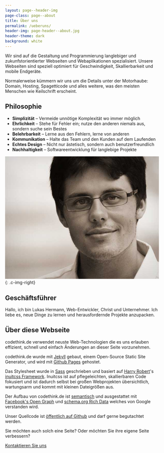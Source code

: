 ```yaml
---
layout: page--header-img
page-class: page--about
title: Über uns
permalink: /ueberuns/
header-img: page-header--about.jpg
header-theme: dark
background: white
---
```


Wir sind auf die Gestaltung und Programmierung langlebiger und zukunfstorientierter Webseiten und Webaplikationen spezialisiert. Unsere Webseiten sind speziell optimiert für Geschwindigkeit, Skallierbarkeit und mobile Endgeräte.

Normalerweise kümmern wir uns um die Details unter der Motorhaube: Domain, Hosting, Spagetticode und alles weitere, was den meisten Menschen wie Keilschrift erscheint.

## Philosophie

- **Simplizität** – Vermeide unnötige Komplexität wo immer möglich
- **Ehrlichkeit** – Stehe für Fehler ein; nutze den anderen niemals aus, sondern suche sein Bestes
- **Belehrbarkeit** – Lerne aus den Fehlern, lerne von anderen
- **Kommunikation** – Halte das Team und den Kunden auf dem Laufenden
- **Echtes Design** – Nicht nur ästetisch, sondern auch benutzerfreundlich
- **Nachhaltigkeit** – Softwareentwicklung für langlebige Projekte

![Portrait von Lukas Hermann](/img/about-lukas-hermann.jpg){: .c-img-right}

## Geschäftsführer

Hallo, ich bin Lukas Hermann, Web-Entwickler, Christ und Unternehmer. Ich liebe es, neue Dinge zu lernen und herausfordernde Projekte anzupacken.

<a class="u-ic-link" href="https://de.linkedin.com/in/lukas-hermann" title="LinkedIn" target="_blank"><span class="ic-linkedin"></span></a>
<a class="u-ic-link" href="https://www.xing.com/profile/Lukas_Hermann8" title="Xing" target="_blank"><span class="ic-xing"></span></a>
<a class="u-ic-link" href="https://github.com/lhermann" title="Github" target="_blank"><span class="ic-github"></span></a>
<a class="u-ic-link" href="mailto:lukas@codethink.de" title="E-Mail"><span class="ic-mail"></span></a>

<div class="u-clearfix"></div>

## Über diese Webseite

codethink.de verwendet neuste Web-Technologien die es uns erlauben effizient, schnell und einfach Änderungen an dieser Seite vorzunehmen.

codethink.de wurde mit [Jekyll][1] gebaut, einem Open-Source Static Site Generator, und wird mit [Github Pages][2] gehostet.

Das Stylesheet wurde in [Sass][3] geschrieben und basiert auf [Harry Robert][4]'s [inuitcss Framework][5]. Inuitcss ist auf pflegeleichten, skallierbaren Code fokusiert und ist dadurch selbst bei großen Webprojekten übersichtlich, wartungsarm und kommt mit kleinen Dateigrößen aus.

Der Aufbau von codethink.de ist [semantisch][6] und ausgestattet mit [Facebook's Open Graph][7] und [schema.org Rich Data][8] welches von Google verstanden wird.

Unser Quellcode ist [öffentlich auf Github][9] und darf gerne begutachtet werden.

Sie möchten auch solch eine Seite? Oder möchten Sie ihre eigene Seite verbessern?

<a class="c-btn c-btn--primary" href="mailto:lukas@codethink.de?subject=Zusammenarbeit">Kontaktieren Sie uns</a>

[1]: https://jekyllrb.com
[2]: https://pages.github.com
[3]: http://sass-lang.com
[4]: http://csswizardry.com
[5]: https://github.com/inuitcss/inuitcss
[6]: https://en.wikipedia.org/wiki/Semantic_HTML
[7]: https://developers.facebook.com/docs/sharing/opengraph
[8]: http://schema.org
[9]: https://github.com/codethinkde/codethinkde.github.io
